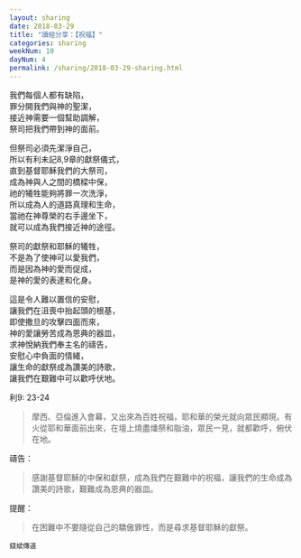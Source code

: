 ```yaml
---
layout: sharing
date: 2018-03-29
title: "讀經分享：【祝福】"
categories: sharing
weekNum: 10
dayNum: 4
permalink: /sharing/2018-03-29-sharing.html
---
```


我們每個人都有缺陷，  
罪分開我們與神的聖潔，  
接近神需要一個幫助調解，  
祭司把我們帶到神的面前。  

但祭司必須先潔淨自己，  
所以有利未記8,9章的獻祭儀式，  
直到基督耶穌我們的大祭司，  
成為神與人之間的橋樑中保，  
祂的犧牲能夠將罪一次洗淨，  
所以成為人的道路真理和生命，  
當祂在神尊榮的右手邊坐下，  
就可以成為我們接近神的途徑。  

祭司的獻祭和耶穌的犧牲，  
不是為了使神可以愛我們，  
而是因為神的愛而促成，  
是神的愛的表達和化身。  

這是令人難以置信的安慰，  
讓我們在沮喪中抬起頭的根基，  
即使撒旦的攻擊四面而來，  
神的愛讓勞苦成為恩典的器皿，  
求神悅納我們奉主名的禱告，  
安慰心中負面的情緒，  
讓生命的獻祭成為讚美的詩歌，  
讓我們在艱難中可以歡呼伏地。  

利9: 23-24
> 摩西、亞倫進入會幕，又出來為百姓祝福，耶和華的榮光就向眾民顯現。有火從耶和華面前出來，在壇上燒盡燔祭和脂油，眾民一見，就都歡呼，俯伏在地。

禱告：
> 感謝基督耶穌的中保和獻祭，成為我們在艱難中的祝福，讓我們的生命成為讚美的詩歌，艱難成為恩典的器皿。

提醒：
> 在困難中不要隨從自己的驕傲罪性，而是尋求基督耶穌的獻祭。

`錢斌傳道`
